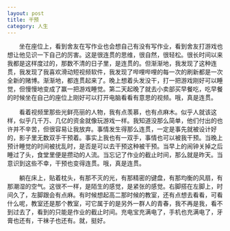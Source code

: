 ```yaml
---
layout: post
title: 干预
category: 人生
---
```


&emsp;&emsp;坐在座位上，看到舍友在写作业也会想自己有没有写作业，看到舍友打游戏也想让他见识一下自己的厉害。这是很连贯的思维，很自然，很轻松。很长时间以来我都是这样度过的，那数不清的日子里，是连贯的。但渐渐地，我发现了这种连贯，我发现了我喜欢滑动短视频软件，我发现了哔哩哔哩的每一次的刷新都是一次全新的赌博。渐渐地，都连贯起来了。晚上想着头发没干，打一把游戏刚好可以睡觉，但慢慢地变成了赢一把游戏睡觉。第二天起晚了就去小卖部买早餐吃，吃早餐的时候坐在自己的座位上刚好可以打开电脑看看有意思的视频。哦，真是连贯。

&emsp;&emsp;看着视频里那些光鲜亮丽的人物，我有点羡慕，也有点麻木。似乎人就该这样，似乎几千万、几亿的资金就像玩游戏一样。我知道没那么简单，他们付出的也许并不辛苦，但很容易让我放弃。事情发生得那么连贯，一定是事先就被设计好的，影子里无数双手干预着。事实上我也有一双手，事情也可以被我干预。当晚上预计睡觉的时间被扰乱时，是否是可以去干预这种被干预。当早上的闹钟关掉之后睡过了头，食堂里便是攒动的人流。当忘记了作业的截止时间，那么就是昨天。当意识到这些不幸，干预也变得连贯。哦，真是连贯。

&emsp;&emsp;躺在床上，贴着枕头，有那不灭的光，有那精密的键盘，有那均衡的风扇，有那潮湿的空气。这很不一样，是陌生的感觉，是紧张的感觉。右脚搭在左脚上，时间久了，左脚跟会有点麻。有时候想起高二那时候的教室，还有点想去看看，可看什么呢，教室还是那个教室，可它属于的是另外一群人的青春，我不再是我，看不到过去了，看到的只能是作业的截止时间。充电宝充满电了，手机也充满电了，牙膏也还有，干袜子也还有。就，挺好。
